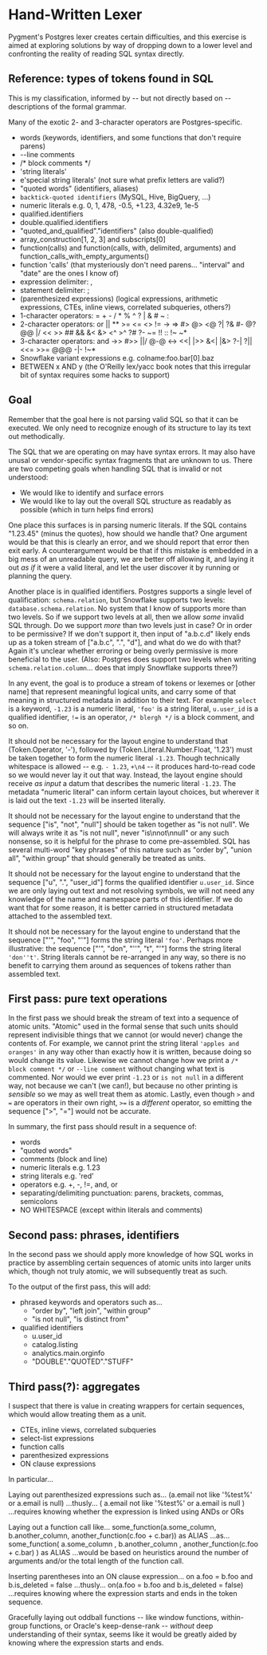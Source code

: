 # Hand-Written Lexer

Pygment's Postgres lexer creates certain difficulties, and this exercise is aimed at exploring solutions by way of dropping down to a lower level and confronting the reality of reading SQL syntax directly.


## Reference: types of tokens found in SQL

This is my classification, informed by -- but not directly based on -- descriptions of the formal grammar.

Many of the exotic 2- and 3-character operators are Postgres-specific.

* words  (keywords, identifiers, and some functions that don't require parens)
* --line comments
* /* block comments */
* 'string literals'
* e'special string literals'  (not sure what prefix letters are valid?)
* "quoted words"  (identifiers, aliases)
* `backtick-quoted identifiers` (MySQL, Hive, BigQuery, ...)
* numeric literals e.g. 0, 1, 478, -0.5, +1.23, 4.32e9, 1e-5
* qualified.identifiers
* double.qualified.identifiers
* "quoted_and_qualified"."identifiers" (also double-qualified)
* array_construction[1, 2, 3] and subscripts[0]
* function(calls) and function(calls, with, delimited, arguments) and function_calls_with_empty_arguments()
* function 'calls'  (that mysteriously don't need parens... "interval" and "date" are the ones I know of)
* expression delimiter: ,
* statement delimiter: ;
* (parenthesized expressions) (logical expressions, arithmetic expressions, CTEs, inline views, correlated subqueries, others?)
* 1-character operators: = + - / * % ^ ? | & # ~ :
* 2-character operators: or || ** >= <= <> != -> => #> @> <@ ?| ?& #- @? @@ |/ << >> ## && &< &> <^ >^ ?# ?- ~= !! :: !~ ~*
* 3-character operators: and ->> #>> ||/ @-@ <-> <<| |>> &<| |&> ?-| ?|| <<= >>= @@@ -|- !~*
* Snowflake variant expressions e.g. colname:foo.bar[0].baz
* BETWEEN x AND y  (the O'Reilly lex/yacc book notes that this irregular bit of syntax requires some hacks to support)


## Goal

Remember that the goal here is not parsing valid SQL so that it can be executed. We only need to recognize enough of its structure to lay its text out methodically.

The SQL that we are operating on may have syntax errors. It may also have unusal or vendor-specific syntax fragments that are unknown to us. There are two competing goals when handling SQL that is invalid or not understood:
- We would like to identify and surface errors
- We would like to lay out the overall SQL structure as readably as possible (which in turn helps find errors)

One place this surfaces is in parsing numeric literals. If the SQL contains "1.23.45" (minus the quotes), how should we handle that? One argument would be that this is clearly an error, and we should report that error then exit early. A counterargument would be that if this mistake is embedded in a big mess of an unreadable query, we are better off allowing it, and laying it out _as if_ it were a valid literal, and let the user discover it by running or planning the query.

Another place is in qualified identifiers. Postgres supports a single level of qualification: `schema.relation`, but Snowflake supports two levels: `database.schema.relation`. No system that I know of supports more than two levels. So if we support two levels at all, then we allow _some_ invalid SQL through. Do we support _more_ than two levels just in case? Or in order to be permissive? If we don't support it, then input of "a.b.c.d" likely ends up as a token stream of ["a.b.c", ".", "d"], and what do we do with that? Again it's unclear whether erroring or being overly permissive is more beneficial to the user.
(Also: Postgres does support two levels when writing `schema.relation.column`... does that imply Snowflake supports three?)


In any event, the goal is to produce a stream of tokens or lexemes or [other name] that represent meaningful logical units, and carry some of that meaning in structured metadata in addition to their text. For example `select` is a keyword, `-1.23` is a numeric literal, `'foo'` is a string literal, `u.user_id` is a qualified identifier, `!=` is an operator, `/* blergh */` is a block comment, and so on.

It should not be necessary for the layout engine to understand that (Token.Operator, '-'), followed by (Token.Literal.Number.Float, '1.23') must be taken together to form the numeric literal `-1.23`. Though technically whitespace is allowed -- e.g. `- 1.23`, `+\n4` -- it produces hard-to-read code so we would never lay it out that way. Instead, the layout engine should receive _as input_ a datum that describes the numeric literal `-1.23`. The metadata "numeric literal" can inform certain layout choices, but wherever it is laid out the text `-1.23` will be inserted literally.

It should not be necessary for the layout engine to understand that the sequence ["is", "not", "null"] should be taken together as "is not null". We will always write it as "is not null", never "is\nnot\nnull" or any such nonsense, so it is helpful for the phrase to come pre-assembled. SQL has several multi-word "key phrases" of this nature such as "order by", "union all", "within group" that should generally be treated as units.

It should not be necessary for the layout engine to understand that the sequence ["u", ".", "user_id"] forms the qualified identifier `u.user_id`. Since we are only laying out text and not resolving symbols, we will not need any knowledge of the name and namespace parts of this identifier. If we do want that for some reason, it is better carried in structured metadata attached to the assembled text.

It should not be necessary for the layout engine to understand that the sequence ["'", "foo", "'"] forms the string literal `'foo'`. Perhaps more illustrative: the sequence ["'", "don", "''", "t", "'"] forms the string literal `'don''t'`. String literals cannot be re-arranged in any way, so there is no benefit to carrying them around as sequences of tokens rather than assembled text.


## First pass: pure text operations

In the first pass we should break the stream of text into a sequence of atomic units. "Atomic" used in the formal sense that such units should represent indivisible things that we cannot (or would never) change the contents of. For example, we cannot print the string literal `'apples and oranges'` in any way other than exactly how it is written, because doing so would change its value. Likewise we cannot change how we print a `/* block comment */` or `--line comment` without changing what text is commented. Nor would we ever print `-1.23` or `is not null` in a different way, not because we can't (we can!), but because no other printing is _sensible_ so we may as well treat them as atomic. Lastly, even though `>` and `=` are operators in their own right, `>=` is a _different_ operator, so emitting the sequence [">", "="] would not be accurate.

In summary, the first pass should result in a sequence of:
- words
- "quoted words"
- comments (block and line)
- numeric literals e.g. 1.23
- string literals e.g. 'red'
- operators e.g. +, -, !=, and, or
- separating/delimiting punctuation: parens, brackets, commas, semicolons
- NO WHITESPACE (except within literals and comments)


## Second pass: phrases, identifiers

In the second pass we should apply more knowledge of how SQL works in practice by assembling certain sequences of atomic units into larger units which, though not truly atomic, we will subsequently treat as such.

To the output of the first pass, this will add:
- phrased keywords and operators such as...
    - "order by", "left join", "within group"
    - "is not null", "is distinct from"
- qualified identifiers
    - u.user_id
    - catalog.listing
    - analytics.main.orginfo
    - "DOUBLE"."QUOTED"."STUFF"


## Third pass(?): aggregates

I suspect that there is value in creating wrappers for certain sequences, which would allow treating them as a unit.
- CTEs, inline views, correlated subqueries
- select-list expressions
- function calls
- parenthesized expressions
- ON clause expressions

In particular...

Laying out parenthesized expressions such as...
(a.email not like '%test%' or a.email is null)
...thusly...
(   a.email not like '%test%'
 or a.email is null
)
...requires knowing whether the expression is linked using ANDs or ORs

Laying out a function call like...
some_function(a.some_column, b.another_column, another_function(c.foo + c.bar)) as ALIAS
...as...
some_function( a.some_column
             , b.another_column
             , another_function(c.foo + c.bar)
             ) as ALIAS
...would be based on heuristics around the number of arguments and/or the total length of the function call.

Inserting parentheses into an ON clause expression...
on a.foo = b.foo and b.is_deleted = false
...thusly...
on(a.foo = b.foo and b.is_deleted = false)
...requires knowing where the expression starts and ends in the token sequence.

Gracefully laying out oddball functions -- like window functions, within-group functions, or Oracle's keep-dense-rank -- *without* deep understanding of their syntax, seems like it would be greatly aided by knowing where the expression starts and ends.
